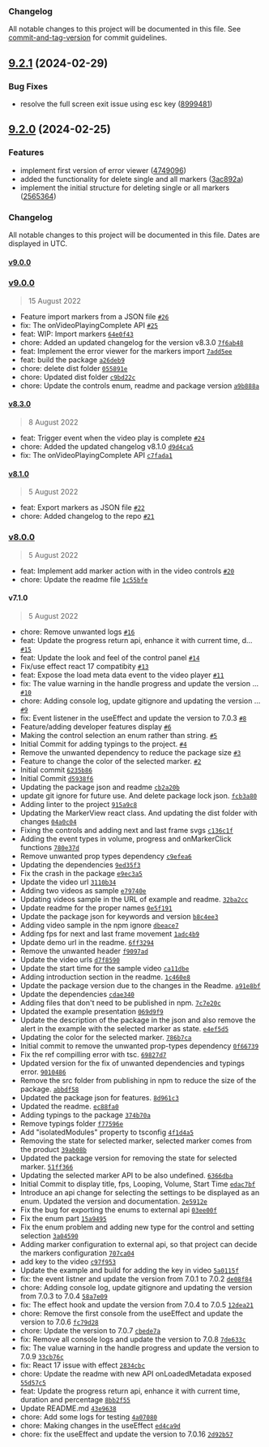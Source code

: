 ### Changelog

All notable changes to this project will be documented in this file. See [commit-and-tag-version](https://github.com/absolute-version/commit-and-tag-version) for commit guidelines.

## [9.2.1](https://github.com/amittkSharma/react-video-player-extended/compare/v9.2.0...v9.2.1) (2024-02-29)


### Bug Fixes

* resolve the full screen exit issue using esc key ([8999481](https://github.com/amittkSharma/react-video-player-extended/commit/89994815c2aab2b33dd0650d43b38f22ed9c96cb))

## [9.2.0](https://github.com/amittkSharma/react-video-player-extended/compare/v9.1.0...v9.2.0) (2024-02-25)


### Features

* implement first version of error viewer ([4749096](https://github.com/amittkSharma/react-video-player-extended/commit/474909675c23f5688367561e2ccd0a2de2d0f85a))
* added the functionality for delete single and all markers ([3ac892a](https://github.com/amittkSharma/react-video-player-extended/commit/3ac892afa7d63babeb63cca0c80d1f7eb08fbb71))
* implement the initial structure for deleting single or all markers ([2565364](https://github.com/amittkSharma/react-video-player-extended/commit/2565364f9cd7a6eeb2bb50ddcda9a33260772d55))

### Changelog

All notable changes to this project will be documented in this file. Dates are displayed in UTC.

#### [v9.0.0](https://github.com/amittkSharma/react-video-player-extended/compare/v9.0.0...v9.0.0)

### [v9.0.0](https://github.com/amittkSharma/react-video-player-extended/compare/v8.3.0...v9.0.0)

> 15 August 2022

- Feature import markers from a JSON file [`#26`](https://github.com/amittkSharma/react-video-player-extended/pull/26)
- fix: The onVideoPlayingComplete API [`#25`](https://github.com/amittkSharma/react-video-player-extended/pull/25)
- feat: WIP: Import markers [`64e0f43`](https://github.com/amittkSharma/react-video-player-extended/commit/64e0f4356808589c818f29c5f3b6ae0595e8b235)
- chore: Added an updated changelog for the version v8.3.0 [`7f6ab48`](https://github.com/amittkSharma/react-video-player-extended/commit/7f6ab48600437e42ab03015efbad7ac0bab151a0)
- feat: Implement the error viewer for the markers import [`7add5ee`](https://github.com/amittkSharma/react-video-player-extended/commit/7add5ee3e425673b2ebb174a7b4b746065617cbc)
- feat: build the package [`a26deb9`](https://github.com/amittkSharma/react-video-player-extended/commit/a26deb964c08a233496924054e632485d6ea920e)
- chore: delete dist folder [`055891e`](https://github.com/amittkSharma/react-video-player-extended/commit/055891ec9f2b78164bc0ab1325373f97912edda9)
- chore: Updated dist folder [`c9bd22c`](https://github.com/amittkSharma/react-video-player-extended/commit/c9bd22cf48b6289d6854d01622bb42ff4f106357)
- chore: Update the controls enum, readme and package version [`a9b888a`](https://github.com/amittkSharma/react-video-player-extended/commit/a9b888a4477ae09c7465cc0c2afd963345e495fe)

#### [v8.3.0](https://github.com/amittkSharma/react-video-player-extended/compare/v8.1.0...v8.3.0)

> 8 August 2022

- feat: Trigger event when the video play is complete [`#24`](https://github.com/amittkSharma/react-video-player-extended/pull/24)
- chore: Added the updated changelog v8.1.0 [`d9d4ca5`](https://github.com/amittkSharma/react-video-player-extended/commit/d9d4ca5de3241d83fb287bf66b1f921ee933e4ac)
- fix: The onVideoPlayingComplete API [`c7fada1`](https://github.com/amittkSharma/react-video-player-extended/commit/c7fada1d5be51a412bb7da3b57c39ec2ff22128d)

#### [v8.1.0](https://github.com/amittkSharma/react-video-player-extended/compare/v8.0.0...v8.1.0)

> 5 August 2022

- feat: Export markers as JSON file [`#22`](https://github.com/amittkSharma/react-video-player-extended/pull/22)
- chore: Added changelog to the repo [`#21`](https://github.com/amittkSharma/react-video-player-extended/pull/21)

### [v8.0.0](https://github.com/amittkSharma/react-video-player-extended/compare/v7.1.0...v8.0.0)

> 5 August 2022

- feat: Implement add marker action with in the video controls [`#20`](https://github.com/amittkSharma/react-video-player-extended/pull/20)
- chore: Update the readme file [`1c55bfe`](https://github.com/amittkSharma/react-video-player-extended/commit/1c55bfe199fdaf217c50a32ec10a1b8d2c5fcbd6)

#### v7.1.0

> 5 August 2022

- chore: Remove unwanted logs [`#16`](https://github.com/amittkSharma/react-video-player-extended/pull/16)
- feat: Update the progress return api, enhance it with current time, d… [`#15`](https://github.com/amittkSharma/react-video-player-extended/pull/15)
- feat: Update the look and feel of the control panel [`#14`](https://github.com/amittkSharma/react-video-player-extended/pull/14)
- Fix/use effect react 17 compatibity [`#13`](https://github.com/amittkSharma/react-video-player-extended/pull/13)
- feat: Expose the load meta data event to the video player [`#11`](https://github.com/amittkSharma/react-video-player-extended/pull/11)
- fix: The value warning in the handle progress and update the version … [`#10`](https://github.com/amittkSharma/react-video-player-extended/pull/10)
- chore: Adding console log, update gitignore and updating the version … [`#9`](https://github.com/amittkSharma/react-video-player-extended/pull/9)
- fix: Event listener in the useEffect and update the version to 7.0.3 [`#8`](https://github.com/amittkSharma/react-video-player-extended/pull/8)
- Feature/adding developer features display [`#6`](https://github.com/amittkSharma/react-video-player-extended/pull/6)
- Making the control selection an enum rather than string. [`#5`](https://github.com/amittkSharma/react-video-player-extended/pull/5)
- Initial Commit for adding typings to the project. [`#4`](https://github.com/amittkSharma/react-video-player-extended/pull/4)
- Remove the unwanted dependency to reduce the package size [`#3`](https://github.com/amittkSharma/react-video-player-extended/pull/3)
- Feature to change the color of the selected marker. [`#2`](https://github.com/amittkSharma/react-video-player-extended/pull/2)
- Initial commit [`6235b86`](https://github.com/amittkSharma/react-video-player-extended/commit/6235b86309874d9836316a6a37e27f382ab29b16)
- Initial Commit [`d5938f6`](https://github.com/amittkSharma/react-video-player-extended/commit/d5938f626eb8f432f566488acbc6ea8cb242c613)
- Updating the package json and readme [`cb2a20b`](https://github.com/amittkSharma/react-video-player-extended/commit/cb2a20b836e81816a47b30f764d12473a55d83e6)
- update git ignore for future use. And delete package lock json. [`fcb3a80`](https://github.com/amittkSharma/react-video-player-extended/commit/fcb3a80ec18584ca49b3c35ebecf0ae3a1a5fea0)
- Adding linter to the project [`915a9c8`](https://github.com/amittkSharma/react-video-player-extended/commit/915a9c851d0616ba7e0f78a6b02153521203d980)
- Updating the MarkerView react class. And updating the dist folder with changes [`04a0c04`](https://github.com/amittkSharma/react-video-player-extended/commit/04a0c04deb91f9d128b79781116a6a91d5343a5a)
- Fixing the controls and adding next and last frame svgs [`c136c1f`](https://github.com/amittkSharma/react-video-player-extended/commit/c136c1f58d974877e4fb207e87ea701ea8584099)
- Adding the event types in volume, progress and onMarkerClick functions [`780e37d`](https://github.com/amittkSharma/react-video-player-extended/commit/780e37da47fd6601f46733660c77d6ecff86ad2a)
- Remove unwanted prop types dependency [`c9efea6`](https://github.com/amittkSharma/react-video-player-extended/commit/c9efea6cf8121e2237a1dee42a756750d12e3283)
- Updating the dependencies [`9ed35f3`](https://github.com/amittkSharma/react-video-player-extended/commit/9ed35f396ef85671fcb10a899bc1a2250d7b35e2)
- Fix the crash in the package [`e9ec3a5`](https://github.com/amittkSharma/react-video-player-extended/commit/e9ec3a54a036215660f6943e941c50c43a4472b8)
- Update the video url [`3110b34`](https://github.com/amittkSharma/react-video-player-extended/commit/3110b3429ee7915934e4e25a666cb8da4003203b)
- Adding two videos as sample [`e79740e`](https://github.com/amittkSharma/react-video-player-extended/commit/e79740e32ff43f20e2b19239ac508119a95d1f65)
- Updating videos sample in the URL of example and readme. [`32ba2cc`](https://github.com/amittkSharma/react-video-player-extended/commit/32ba2cc4c6385a359db167b3c13f227585a116d1)
- Update readme for the proper names [`0e5f191`](https://github.com/amittkSharma/react-video-player-extended/commit/0e5f1916ee85fd9da325042470666c86df33bc90)
- Update the package json for keywords and version [`b8c4ee3`](https://github.com/amittkSharma/react-video-player-extended/commit/b8c4ee3809447fcd3041459c1dacad2422d7a64f)
- Adding video sample in the npm ignore [`dbeace7`](https://github.com/amittkSharma/react-video-player-extended/commit/dbeace7331805c65d3470e04817fae927cf9cdf8)
- Adding fps for next and last frame movement [`1adc4b9`](https://github.com/amittkSharma/react-video-player-extended/commit/1adc4b977ba3759798316b23d31fe15d4f57fa35)
- Update demo url in the readme. [`6ff3294`](https://github.com/amittkSharma/react-video-player-extended/commit/6ff3294d74f0d7778ebc3b3ceb76709c108b01eb)
- Remove the unwanted header [`f9097ad`](https://github.com/amittkSharma/react-video-player-extended/commit/f9097ad8dc624482ba390407941947c85a7d8ebe)
- Update the video urls [`d7f8590`](https://github.com/amittkSharma/react-video-player-extended/commit/d7f8590bafcadc1a10abec1e6034f8e37c7c96ae)
- Update the start time for the sample video [`ca11dbe`](https://github.com/amittkSharma/react-video-player-extended/commit/ca11dbe01714c64b53bffa1114eca15a712a2028)
- Adding introduction section in the readme. [`1c460e8`](https://github.com/amittkSharma/react-video-player-extended/commit/1c460e8aa824095b56a9b2a3092fbb1f73d324fb)
- Update the package version due to the changes in the Readme. [`a91e8bf`](https://github.com/amittkSharma/react-video-player-extended/commit/a91e8bf279b7dbd19ed49c3abb5f8971f09edf28)
- Update the dependencies [`cdae340`](https://github.com/amittkSharma/react-video-player-extended/commit/cdae3400f632b351d2565452a986bed800dcc57d)
- Adding files that don't need to be published in npm. [`7c7e20c`](https://github.com/amittkSharma/react-video-player-extended/commit/7c7e20c556fd657dff2689051a3675f6edc2954f)
- Updated the example presentation [`069d9f9`](https://github.com/amittkSharma/react-video-player-extended/commit/069d9f9f5d59c5ee7b10376422103547ef489512)
- Update the description of the package in the json and also remove the alert in the example with the selected marker as state. [`e4ef5d5`](https://github.com/amittkSharma/react-video-player-extended/commit/e4ef5d5d513991b94c66cddf2fb01b1c7c5919ec)
- Updating the color for the selected marker. [`786b7ca`](https://github.com/amittkSharma/react-video-player-extended/commit/786b7ca997101cce0ef3c3130a3863b63e88fde8)
- Initial commit to remove the unwanted prop-types dependency [`0f66739`](https://github.com/amittkSharma/react-video-player-extended/commit/0f66739579efb39f6ccca214f461b83345faf82a)
- Fix the ref compilling error with tsc. [`69827d7`](https://github.com/amittkSharma/react-video-player-extended/commit/69827d7d5169568e067e3f035ec2d8f4dffd524b)
- Updated version for the fix of unwanted dependencies and typings error. [`9010486`](https://github.com/amittkSharma/react-video-player-extended/commit/9010486cca8df42398a92d5c7bcc0adf6d820969)
- Remove the src folder from publishing in npm to reduce the size of the package. [`abbdf58`](https://github.com/amittkSharma/react-video-player-extended/commit/abbdf586a79f915740fe0af7a7d8ceb7aa3435a4)
- Updated the package json for features. [`8d961c3`](https://github.com/amittkSharma/react-video-player-extended/commit/8d961c3f472be216ca3c7322c295aa4e0313cfda)
- Updated the readme. [`ec88fa0`](https://github.com/amittkSharma/react-video-player-extended/commit/ec88fa0d9c2f5c4cfdaf24c7bd1703e5d2da3008)
- Adding typings to the package [`374b70a`](https://github.com/amittkSharma/react-video-player-extended/commit/374b70af42ff7d7c57178cdc38ec8fb33cb55237)
- Remove typings folder [`f77596e`](https://github.com/amittkSharma/react-video-player-extended/commit/f77596e4865ff56f5d27ac57e6ddb3bef08c9ad6)
- Add "isolatedModules" property to tsconfig [`4f1d4a5`](https://github.com/amittkSharma/react-video-player-extended/commit/4f1d4a5c6c3d620c74ee7842b545e66defff1a8b)
- Removing the state for selected marker, selected marker comes from the product [`39ab08b`](https://github.com/amittkSharma/react-video-player-extended/commit/39ab08bd775cfd997a1d5742623fb6577268af90)
- Updated the package version for removing the state for selected marker. [`51ff366`](https://github.com/amittkSharma/react-video-player-extended/commit/51ff366fe8e4979a9b7d2da6a190904ae9946bd2)
- Updating the selected marker API to be also undefined. [`6366dba`](https://github.com/amittkSharma/react-video-player-extended/commit/6366dba58bedc054ba133112dd8915697fdc1b68)
- Initial Commit to display title, fps, Looping, Volume, Start Time [`edac7bf`](https://github.com/amittkSharma/react-video-player-extended/commit/edac7bfd67b2269e956492b2c2ce387c30f80949)
- Introduce an api change for selecting the settings to be displayed as an enum. Updated the version and documentation. [`2e5912e`](https://github.com/amittkSharma/react-video-player-extended/commit/2e5912e5958f4bb4e50ffea5905c1f85740242c9)
- Fix the bug for exporting the enums to external api [`03ee00f`](https://github.com/amittkSharma/react-video-player-extended/commit/03ee00f05d8f1f08600ff50e168bb43f0b10900c)
- Fix the enum part [`15a9495`](https://github.com/amittkSharma/react-video-player-extended/commit/15a94955d67f7a9dfc7a054f8d8d0c27733ac651)
- Fix the enum problem and adding new type for the control and setting selection [`3a04590`](https://github.com/amittkSharma/react-video-player-extended/commit/3a04590b1a6e7535a8fa871c021d150c39e73937)
- Adding marker configuration to external api, so that project can decide the markers configuration [`707ca04`](https://github.com/amittkSharma/react-video-player-extended/commit/707ca04d1bdf8600bf4363bf4a0908ce3ed68e9e)
- add key to the video [`c97f953`](https://github.com/amittkSharma/react-video-player-extended/commit/c97f95386bc0f559e19ffe5e8ed088e46ad310cb)
- Update the example and build for adding the key in video [`5a0115f`](https://github.com/amittkSharma/react-video-player-extended/commit/5a0115fb61d7b0ac053fa5c60eead707bb8ebade)
- fix: the event listner and update the version from 7.0.1 to 7.0.2 [`de08f84`](https://github.com/amittkSharma/react-video-player-extended/commit/de08f84df5c36740e1f3bf4a8137feb9149631e9)
- chore: Adding console log, update gitignore and updating the version from 7.0.3 to 7.0.4 [`58a7e09`](https://github.com/amittkSharma/react-video-player-extended/commit/58a7e09ed93b1efd53734894ad6137474ffbba80)
- fix: The effect hook and update the version from 7.0.4 to 7.0.5 [`12dea21`](https://github.com/amittkSharma/react-video-player-extended/commit/12dea212ece785e68e61f86704e4ed72e0fb11b7)
- chore: Remove the first console from the useEffect and update the version to 7.0.6 [`fc79d28`](https://github.com/amittkSharma/react-video-player-extended/commit/fc79d28b8cd979372778e125ea7aa6a2a69e7778)
- chore: Update the version to 7.0.7 [`cbede7a`](https://github.com/amittkSharma/react-video-player-extended/commit/cbede7af2911f381f408adbcbfc18f71b64e6746)
- fix: Remove all console logs and update the version to 7.0.8 [`7de633c`](https://github.com/amittkSharma/react-video-player-extended/commit/7de633ce1c962ddf7596efbfbae3a8ea7316847e)
- fix: The value warning in the handle progress and update the version to 7.0.9 [`33cb76c`](https://github.com/amittkSharma/react-video-player-extended/commit/33cb76ce55d271247d3aaf457ca06597f97899d5)
- fix: React 17 issue with effect [`2834cbc`](https://github.com/amittkSharma/react-video-player-extended/commit/2834cbc0aaa34f15a4347f73c858573d141ac07f)
- chore: Update the readme with new API onLoadedMetadata exposed [`55d57c5`](https://github.com/amittkSharma/react-video-player-extended/commit/55d57c597b5d3936f9a9e2dc4834ac737783f8db)
- feat: Update the progress return api, enhance it with current time, duration and percentage [`8bb2f55`](https://github.com/amittkSharma/react-video-player-extended/commit/8bb2f550b2019ef906b9baf9bf75e455efa8430c)
- Update README.md [`43e9638`](https://github.com/amittkSharma/react-video-player-extended/commit/43e96380bc981e4b5e1acc772f0f08855e0a4cef)
- chore: Add some logs for testing [`4a07080`](https://github.com/amittkSharma/react-video-player-extended/commit/4a07080981e1669b66f80f20d7f897653f05cfb7)
- chore: Making changes in the useEffect [`ed4ca9d`](https://github.com/amittkSharma/react-video-player-extended/commit/ed4ca9d8b197f9208573f486cf242faa073d3c42)
- chore: fix the useEffect and update the version to  7.0.16 [`2d92b57`](https://github.com/amittkSharma/react-video-player-extended/commit/2d92b57543fbb4a0555214c4edcc256ddf4e0408)
